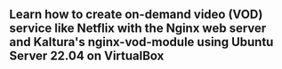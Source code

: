 ## Learn how to create on-demand video (VOD) service like Netflix with the Nginx web server and Kaltura's nginx-vod-module using Ubuntu Server 22.04 on VirtualBox
